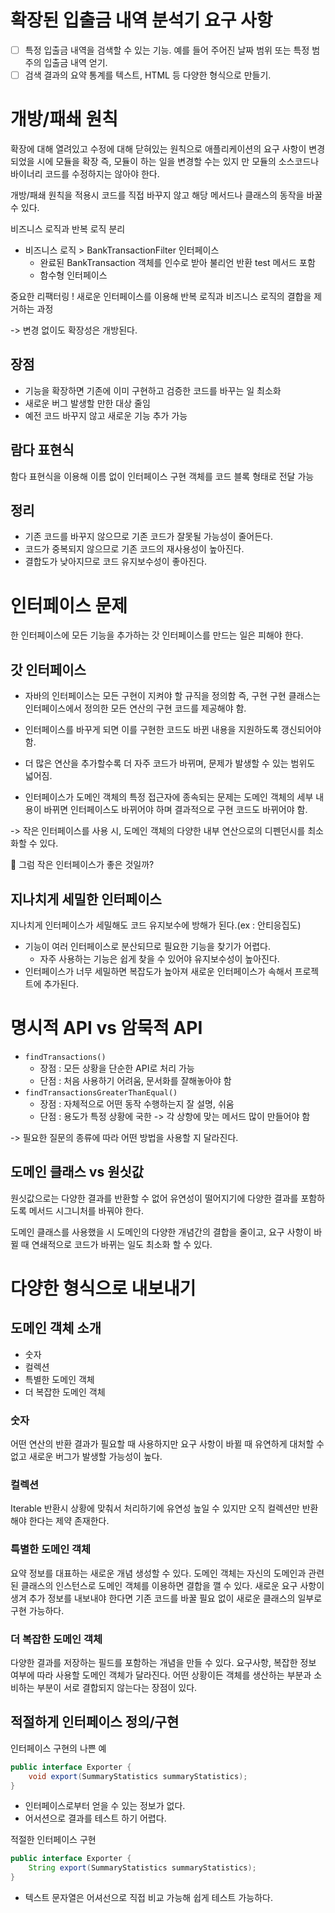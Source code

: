 # 확장된 입출금 내역 분석기 요구 사항
 -[ ] 특정 입출금 내역을 검색할 수 있는 기능. 예를 들어 주어진 날짜 범위 또는 특정 범주의 입출금 내역 얻기.
 -[ ] 검색 결과의 요약 통계를 텍스트, HTML 등 다양한 형식으로 만들기.

# 개방/패쇄 원칙
확장에 대해 열려있고 수정에 대해 닫혀있는 원칙으로 애플리케이션의 요구 사항이 변경되었을 시에 모듈을 확장 즉, 모듈이 하는 일을 변경할 수는 있지
만 모듈의 소스코드나 바이너리 코드를 수정하지는 않아야 한다.

개방/패쇄 원칙을 적용시 코드를 직접 바꾸지 않고 해당 메서드나 클래스의 동작을 바꿀 수 있다.

비즈니스 로직과 반복 로직 분리
- 비즈니스 로직 > BankTransactionFilter 인터페이스
    - 완료된 BankTransaction 객체를 인수로 받아 불리언 반환 test 메서드 포함
    - 함수형 인터페이스

중요한 리팩터링 ! 
새로운 인터페이스를 이용해 반복 로직과 비즈니스 로직의 결합을 제거하는 과정

-> 변경 없이도 확장성은 개방된다.
## 장점
- 기능을 확장하면 기존에 이미 구현하고 검증한 코드를 바꾸는 일 최소화
- 새로운 버그 발생할 만한 대상 줄임
- 예전 코드 바꾸지 않고 새로운 기능 추가 가능

## 람다 표현식
함다 표현식을 이용해 이름 없이 인터페이스 구현 객체를 코드 블록 형태로 전달 가능

## 정리
- 기존 코드를 바꾸지 않으므로 기존 코드가 잘못될 가능성이 줄어든다.
- 코드가 중복되지 않으므로 기존 코드의 재사용성이 높아진다.
- 결합도가 낮아지므로 코드 유지보수성이 좋아진다.

# 인터페이스 문제
한 인터페이스에 모든 기능을 추가하는 갓 인터페이스를 만드는 일은 피해야 한다.

## 갓 인터페이스
- 자바의 인터페이스는 모든 구현이 지켜야 할 규직을 정의함 즉, 구현 구현 클래스는 인터페이스에서 정의한 모든 연산의 구현 코드를 제공해야 함.
- 인터페이스를 바꾸게 되면 이를 구현한 코드도 바뀐 내용을 지원하도록 갱신되어야 함.
- 더 많은 연산을 추가할수록 더 자주 코드가 바뀌며, 문제가 발생할 수 있는 범위도 넓어짐.

- 인터페이스가 도메인 객체의 특정 접근자에 종속되는 문제는 도메인 객체의 세부 내용이 바뀌면 인터페이스도 바뀌어야 하며 결과적으로 구현 코드도 바뀌어야 함.

-> 작은 인터페이스를 사용 시, 도메인 객체의 다양한 내부 연산으로의 디펜던시를 최소화할 수 있다.

🤔 그럼 작은 인터페이스가 좋은 것일까?

## 지나치게 세밀한 인터페이스
지나치게 인터페이스가 세밀해도 코드 유지보수에 방해가 된다.(ex : 안티응집도)
- 기능이 여러 인터페이스로 분산되므로 필요한 기능을 찾기가 어렵다.
    - 자주 사용하는 기능은 쉽게 찾을 수 있어야 유지보수성이 높아진다.
- 인터페이스가 너무 세밀하면 복잡도가 높아져 새로운 인터페이스가 속해서 프로젝트에 추가된다.

# 명시적 API vs 암묵적 API
- `findTransactions()`
    - 장점 : 모든 상황을 단순한 API로 처리 가능
    - 단점 : 처음 사용하기 어려움, 문서화를 잘해놓아야 함
- `findTransactionsGreaterThanEqual()`
    - 장점 : 자체적으로 어떤 동작 수행하는지 잘 설명, 쉬움
    - 단점 : 용도가 특정 상황에 국한 -> 각 상항에 맞는 메서드 많이 만들어야 함
    
-> 필요한 질문의 종류에 따라 어떤 방법을 사용할 지 달라진다.

## 도메인 클래스 vs 원싯값
원싯값으로는 다양한 결과를 반환할 수 없어 유연성이 떨어지기에 다양한 결과를 포함하도록 메서드 시그니처를 바꿔야 한다.

도메인 클래스를 사용했을 시 도메인의 다양한 개념간의 결합을 줄이고, 요구 사항이 바뀔 때 연쇄적으로 코드가 바뀌는 일도 최소화 할 수 있다.

# 다양한 형식으로 내보내기
## 도메인 객체 소개
- 숫자
- 컬렉션
- 특별한 도메인 객체
- 더 복잡한 도메인 객체

### 숫자
어떤 연산의 반환 결과가 필요할 때 사용하지만 요구 사항이 바뀔 때 유연하게 대처할 수 없고 새로운 버그가 발생할 가능성이 높다.
### 컬렉션
Iterable 반환시 상황에 맞춰서 처리하기에 유연성 높일 수 있지만 오직 컬렉션만 반환해야 한다는 제약 존재한다.
### 특별한 도메인 객체
요약 정보를 대표하는 새로운 개념 생성할 수 있다. 도메인 객체는 자신의 도메인과 관련된 클래스의 인스턴스로 도메인 객체를 이용하면 결합을 깰 수 있다.
새로운 요구 사항이 생겨 추가 정보를 내보내야 한다면 기존 코드를 바꿀 필요 없이 새로운 클래스의 일부로 구현 가능하다.
### 더 복잡한 도메인 객체
다양한 결과를 저장하는 필드를 포함하는 개념을 만들 수 있다. 요구사항, 복잡한 정보 여부에 따라 사용할 도메인 객체가 달라진다. 어떤 상황이든 객체를 생산하는 부분과 소비하는 부분이 서로 결합되지 않는다는 장점이 있다.

## 적절하게 인터페이스 정의/구현

인터페이스 구현의 나쁜 예
```java
public interface Exporter {
    void export(SummaryStatistics summaryStatistics);
}
```
- 인터페이스로부터 얻을 수 있는 정보가 없다.
- 어서션으로 결과를 테스트 하기 어렵다.

적절한 인터페이스 구현
```java
public interface Exporter {
    String export(SummaryStatistics summaryStatistics);
}
```
- 텍스트 문자열은 어셔선으로 직접 비교 가능해 쉽게 테스트 가능하다.